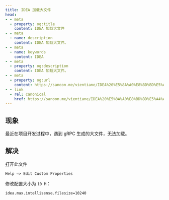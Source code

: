 ```yaml
---
title: IDEA 加载大文件
head:
- - meta
  - property: og:title
    content: IDEA 加载大文件
- - meta
  - name: description
    content: IDEA 加载大文件。
- - meta
  - name: keywords
    content: IDEA
- - meta
  - property: og:description
    content: IDEA 加载大文件。
- - meta
  - property: og:url
    content: https://sanoon.me/vientiane/IDEA%20%E5%8A%A0%E8%BD%BD%E5%A4%A7%E6%96%87%E4%BB%B6
- - link
  - rel: canonical
    href: https://sanoon.me/vientiane/IDEA%20%E5%8A%A0%E8%BD%BD%E5%A4%A7%E6%96%87%E4%BB%B6
---
```


## 现象
最近在项目开发过程中，遇到 gRPC 生成的大文件，无法加载。

## 解决

打开此文件

```
Help –> Edit Custom Properties
```

修改配置大小为 `10 M`：

```
idea.max.intellisense.filesize=10240
```
    
